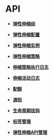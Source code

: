 # API<a name="ZH-CN_TOPIC_0130762805"></a>

-   **[弹性伸缩组](弹性伸缩组.md)**  

-   **[弹性伸缩配置](弹性伸缩配置.md)**  

-   **[弹性伸缩实例](弹性伸缩实例.md)**  

-   **[弹性伸缩策略](弹性伸缩策略.md)**  

-   **[伸缩策略执行日志](伸缩策略执行日志.md)**  

-   **[伸缩活动日志](伸缩活动日志.md)**  

-   **[配额](配额.md)**  

-   **[通知](通知.md)**  

-   **[生命周期挂钩](生命周期挂钩.md)**  

-   **[标签管理](标签管理.md)**  

-   **[弹性伸缩API管理](弹性伸缩API管理.md)**  


